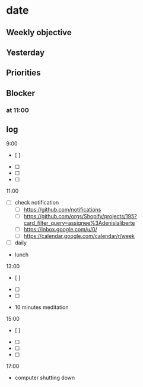 # date


## Weekly objective

## Yesterday

## Priorities

## Blocker

### at 11:00

## log

9:00
- [ ] 
- [ ] 
- [ ] 
- [ ] 

11:00
- [ ] check notification
  * [ ] https://github.com/notifications
  * [ ] https://github.com/orgs/Shopify/projects/195?card_filter_query=assignee%3Adenislaliberte
  * [ ] https://inbox.google.com/u/0/
  * [ ] https://calendar.google.com/calendar/r/week
- [ ] daily
- lunch

13:00
- [ ] 
- [ ] 
- [ ] 
- 10 minutes meditation

15:00
- [ ] 
- [ ] 
- [ ] 
- [ ] 

17:00
- computer shutting down

